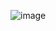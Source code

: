 ![image](https://github.com/JaimeVillalbaO/ClapstoneRent-Intermediate-Day-53/assets/152451848/f8a15039-ca2f-4d27-834e-7740e8ce4c47)
